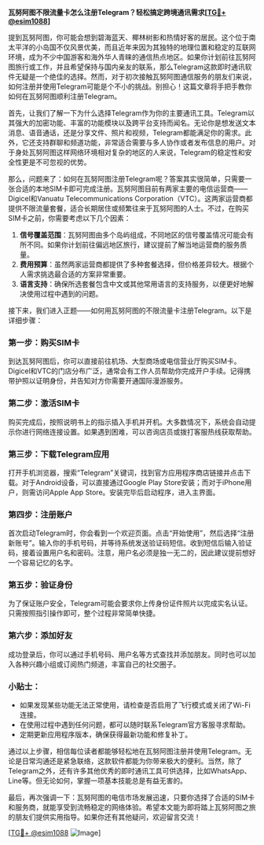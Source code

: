 **瓦努阿图不限流量卡怎么注册Telegram？轻松搞定跨境通讯需求[[TG💪+ @esim1088](https://t.me/s/esim1088)]**

提到瓦努阿图，你可能会想到碧海蓝天、椰林树影和热情好客的居民。这个位于南太平洋的小岛国不仅风景优美，而且近年来因为其独特的地理位置和稳定的互联网环境，成为不少中国游客和海外华人青睐的通信热点地区。如果你计划前往瓦努阿图旅行或工作，并且希望保持与国内亲友的联系，那么Telegram这款即时通讯软件无疑是一个绝佳的选择。然而，对于初次接触瓦努阿图通信服务的朋友们来说，如何注册并使用Telegram可能是个不小的挑战。别担心！这篇文章将手把手教你如何在瓦努阿图顺利注册Telegram。

首先，让我们了解一下为什么选择Telegram作为你的主要通讯工具。Telegram以其强大的加密功能、丰富的功能模块以及跨平台支持而闻名。无论你是想发送文本消息、语音通话，还是分享文件、照片和视频，Telegram都能满足你的需求。此外，它还支持群聊和频道功能，非常适合需要与多人协作或者发布信息的用户。对于身处瓦努阿图这样网络环境相对复杂的地区的人来说，Telegram的稳定性和安全性更是不可忽视的优势。

那么，问题来了：如何在瓦努阿图注册Telegram呢？答案其实很简单，只需要一张合适的本地SIM卡即可完成注册。瓦努阿图目前有两家主要的电信运营商——Digicel和Vanuatu Telecommunications Corporation（VTC）。这两家运营商都提供不限流量套餐，适合长期居住或频繁往来于瓦努阿图的人士。不过，在购买SIM卡之前，你需要考虑以下几个因素：

1. **信号覆盖范围**：瓦努阿图由多个岛屿组成，不同地区的信号覆盖情况可能会有所不同。如果你计划前往偏远地区旅行，建议提前了解当地运营商的服务质量。
2. **费用预算**：虽然两家运营商都提供了多种套餐选择，但价格差异较大。根据个人需求挑选最合适的方案非常重要。
3. **语言支持**：确保所选套餐包含中文或其他常用语言的支持服务，以便更好地解决使用过程中遇到的问题。

接下来，我们进入正题——如何用瓦努阿图的不限流量卡注册Telegram。以下是详细步骤：

### 第一步：购买SIM卡
到达瓦努阿图后，你可以直接前往机场、大型商场或电信营业厅购买SIM卡。Digicel和VTC的门店分布广泛，通常会有工作人员帮助你完成开户手续。记得携带护照以证明身份，并告知对方你需要开通国际漫游服务。

### 第二步：激活SIM卡
购买完成后，按照说明书上的指示插入手机并开机。大多数情况下，系统会自动提示你进行网络连接设置。如果遇到困难，可以咨询店员或拨打客服热线获取帮助。

### 第三步：下载Telegram应用
打开手机浏览器，搜索“Telegram”关键词，找到官方应用程序商店链接并点击下载。对于Android设备，可以直接通过Google Play Store安装；而对于iPhone用户，则需访问Apple App Store。安装完毕后启动程序，进入主界面。

### 第四步：注册账户
首次启动Telegram时，你会看到一个欢迎页面。点击“开始使用”，然后选择“注册新账号”。输入你的手机号码，并等待系统发送验证码短信。收到短信后输入验证码，接着设置用户名和密码。注意，用户名必须是独一无二的，因此建议提前想好一个容易记忆的名字。

### 第五步：验证身份
为了保证账户安全，Telegram可能会要求你上传身份证件照片以完成实名认证。只需按照指引操作即可，整个过程非常简单快捷。

### 第六步：添加好友
成功登录后，你可以通过手机号码、用户名等方式查找并添加朋友。同时也可以加入各种兴趣小组或订阅热门频道，丰富自己的社交圈子。

### 小贴士：
- 如果发现某些功能无法正常使用，请检查是否启用了飞行模式或关闭了Wi-Fi连接。
- 在使用过程中遇到任何问题，都可以随时联系Telegram官方客服寻求帮助。
- 定期更新应用程序版本，确保获得最新功能和修复补丁。

通过以上步骤，相信每位读者都能够轻松地在瓦努阿图注册并使用Telegram。无论是日常沟通还是紧急联络，这款软件都能为你带来极大的便利。当然，除了Telegram之外，还有许多其他优秀的即时通讯工具可供选择，比如WhatsApp、Line等。但无论如何，掌握一项基本技能总是有益无害的。

最后，再次强调一下：瓦努阿图的电信市场发展迅速，只要你选择了合适的SIM卡和服务商，就能享受到流畅稳定的网络体验。希望本文能为即将踏上瓦努阿图之旅的朋友们提供实用指导。如果你还有其他疑问，欢迎留言交流！

[[TG💪+ @esim1088](https://t.me/s/esim1088) ![Image](https://i.postimg.cc/4NQfJmqS/Snipaste-2025-05-13-00-14-12.png)]